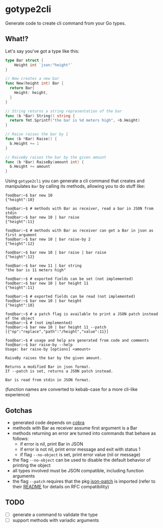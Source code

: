 # gotype2cli

Generate code to create cli command from your Go types.

## What!?

Let's say you've got a type like this:

```go
type Bar struct {
    Height int `json:"height"`
}

// New creates a new bar
func New(height int) Bar {
  return Bar{
    Height: height,
  }
}

// String returns a string representation of the bar
func (b *Bar) String() string {
  return fmt.Sprintf("the bar is %d meters high", +b.Height)
}

// Raise raises the bar by 1
func (b *Bar) Raise() {
  b.Height += 1
}

// RaiseBy raises the bar by the given amount
func (b *Bar) RaiseBy(amount int) {
  b.Height += amount
}
```

Using `gotype2cli` you can generate a cli command that creates and manipulates `Bar` by calling its methods, allowing you to do stuff like:

```console
foo@bar:~$ bar new 10
{"height":10}

foo@bar:~$ # methods with Bar as receiver, read a bar in JSON from stdin
foo@bar:~$ bar new 10 | bar raise
{"height":11}

foo@bar:~$ # methods with Bar as receiver can get a Bar in json as first argument
foo@bar:~$ bar new 10 | bar raise-by 2
{"height":12}

foo@bar:~$ bar new 10 | bar raise | bar raise
{"height":12}

foo@bar:~$ bar new 11 | bar string
"the bar is 11 meters high"

foo@bar:~$ # exported fields can be set (not implemented)
foo@bar:~$ bar new 10 | bar height 11
{"height":11}

foo@bar:~$ # exported fields can be read (not implemented)
foo@bar:~$ bar new 10 | bar height
{"height":10}

foo@bar:~$ # a patch flag is available to print a JSON patch instead of the object
foo@bar:~$ # (not implemented)
foo@bar:~$ bar new 10 | bar height 11 --patch
[{"op":"replace","path":"/height","value":11}]

foo@bar:~$ # usage and help are generated from code and comments
foo@bar:~$ bar raise-by --help
Usage: bar raise-by [options] <amount>

RaiseBy raises the bar by the given amount.

Returns a modified Bar in json format.
If --patch is set, returns a JSON patch instead.

Bar is read from stdin in JSON format.
```

(function names are converted to kebab-case for a more cli-like experience)

## Gotchas

- generated code depends on [cobra](https://github.com/spf13/cobra)
- methods with Bar as receiver assume first argument is a Bar
- methods returning an error are turned into commands that behave as follows:
  - if error is nil, print Bar in JSON
  - if error is not nil, print error message and exit with status 1
  - if flag `--no-object` is set, print error value (nil or message)
- the flag `--no-object` can be used to disable the default behavior of printing the object
- all types involved must be JSON compatible, including function arguments
- the flag `--patch` requires that the pkg [json-patch](https://github.com/evanphx/json-patch) is imported (refer to their [README](https://github.com/evanphx/json-patch#readme) for details on RFC compatibility)

## TODO

- [ ] generate a command to validate the type
- [ ] support methods with variadic arguments
